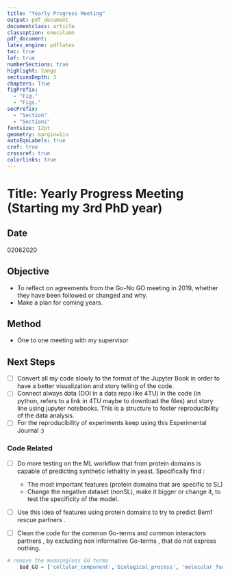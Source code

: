 ```yaml
---
title: "Yearly Progress Meeting"
output: pdf_document
documentclass: article
classoption: onecolumn
pdf_document:
latex_engine: pdflatex
toc: true
lof: true
numberSections: true
highlight: tango
sectionsDepth: 3
chapters: True
figPrefix:
  - "Fig."
  - "Figs."
secPrefix:
  - "Section"
  - "Sections"
fontsize: 12pt
geometry: margin=1in
autoEqnLabels: true
cref: true
crossref: true
colorlinks: true
---
```



# Title: Yearly Progress Meeting (Starting my 3rd PhD year)

## Date
02062020

## Objective

- To reflect on agreements from the Go-No GO meeting in 2019, whether they have been followed or changed and why. 
- Make a plan for coming years. 

## Method
- One to one meeting with my supervisor 


## Next Steps

- [ ] Convert all my code slowly to the format of the Jupyter Book in order to have a better visualization and story telling of the code. 
- [ ] Connect always data (DOI in a data repo like 4TU) in the code (in python, refers to a link in 4TU maybe to download the files) and story line using jupyter notebooks. This is a structure to foster reproducibility of the data analysis. 
- [ ] For the reproducibility of experiments keep using this Experimental Journal :) 

### Code Related

- [ ] Do more testing on the ML workflow that from protein domains is capable of predicting synthetic lethality  in yeast. Specifically find :
    - The most important features (protein domains that are specific to SL)
    - Change the negative dataset (nonSL), make it bigger or change it, to test the specificity of the model. 

- [ ] Use this idea of features using protein domains to try to predict Bem1 rescue partners .

- [ ] Clean the code for the common Go-terms and common interactors partners , by excluding non informative Go-terms , that do not express nothing. 
```python
# remove the meaningless GO terms
    bad_GO = ['cellular_component','biological_process', 'molecular_function', 'not_yet_annotated','other']  
```  
